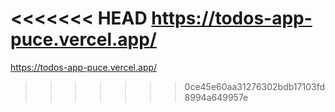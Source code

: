 <<<<<<< HEAD
https://todos-app-puce.vercel.app/
=======
https://todos-app-puce.vercel.app/
>>>>>>> 0ce45e60aa31276302bdb17103fd8994a649957e
